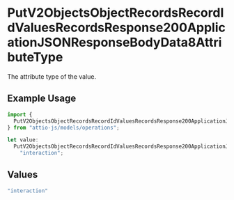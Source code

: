 # PutV2ObjectsObjectRecordsRecordIdValuesRecordsResponse200ApplicationJSONResponseBodyData8AttributeType

The attribute type of the value.

## Example Usage

```typescript
import {
  PutV2ObjectsObjectRecordsRecordIdValuesRecordsResponse200ApplicationJSONResponseBodyData8AttributeType,
} from "attio-js/models/operations";

let value:
  PutV2ObjectsObjectRecordsRecordIdValuesRecordsResponse200ApplicationJSONResponseBodyData8AttributeType =
    "interaction";
```

## Values

```typescript
"interaction"
```